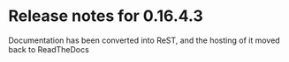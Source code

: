 # Release notes for 0.16.4.3

Documentation has been converted into ReST, and the hosting of it moved back to ReadTheDocs

